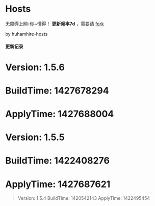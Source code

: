 Hosts
=====

无障碍上网-你~懂得！ **更新频率7d** ，需要请 [fork][1]

by huhamhire-hosts

#### 更新记录

# Version: 1.5.6
# BuildTime: 1427678294
# ApplyTime: 1427688004
#

# Version: 1.5.5
# BuildTime: 1422408276
# ApplyTime: 1427687621


> Version: 1.5.4
> BuildTime: 1420542143
> ApplyTime: 1422495454



[1]: https://github.com/highsea/Hosts/fork "fork hosts"